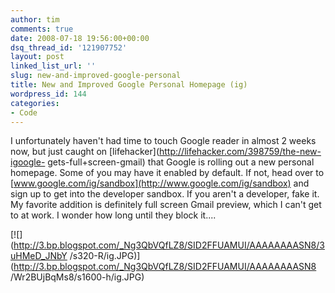```yaml
---
author: tim
comments: true
date: 2008-07-18 19:56:00+00:00
dsq_thread_id: '121907752'
layout: post
linked_list_url: ''
slug: new-and-improved-google-personal
title: New and Improved Google Personal Homepage (ig)
wordpress_id: 144
categories:
- Code
---
```


I unfortunately haven't had time to touch Google reader in almost 2 weeks now,
but just caught on [lifehacker](http://lifehacker.com/398759/the-new-igoogle-
gets-full+screen-gmail) that Google is rolling out a new personal homepage.
Some of you may have it enabled by default. If not, head over to
[www.google.com/ig/sandbox](http://www.google.com/ig/sandbox) and sign up to
get into the developer sandbox. If you aren't a developer, fake it. My
favorite addition is definitely full screen Gmail preview, which I can't get
to at work. I wonder how long until they block it....  
  

[![](http://3.bp.blogspot.com/_Ng3QbVQfLZ8/SID2FFUAMUI/AAAAAAAASN8/3uHMeD_JNbY
/s320-R/ig.JPG)](http://3.bp.blogspot.com/_Ng3QbVQfLZ8/SID2FFUAMUI/AAAAAAAASN8
/Wr2BUjBqMs8/s1600-h/ig.JPG)

